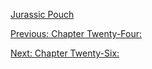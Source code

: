 [Jurassic Pouch](README.md)

[Previous: Chapter Twenty-Four: ](ch24.md) 

[Next: Chapter Twenty-Six: ](ch26.md) 


